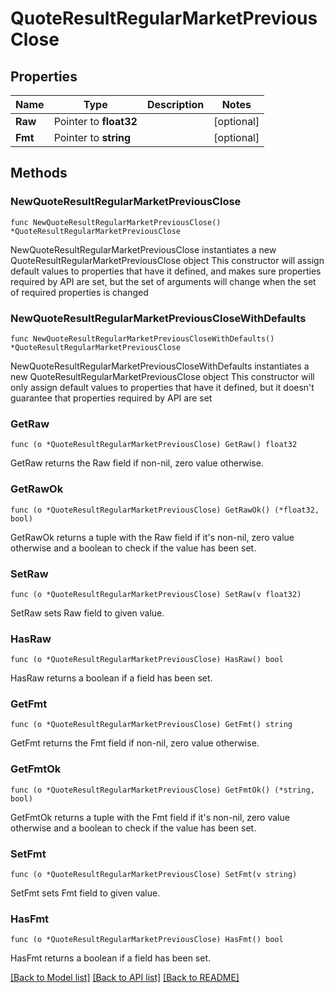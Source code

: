# QuoteResultRegularMarketPreviousClose

## Properties

Name | Type | Description | Notes
------------ | ------------- | ------------- | -------------
**Raw** | Pointer to **float32** |  | [optional] 
**Fmt** | Pointer to **string** |  | [optional] 

## Methods

### NewQuoteResultRegularMarketPreviousClose

`func NewQuoteResultRegularMarketPreviousClose() *QuoteResultRegularMarketPreviousClose`

NewQuoteResultRegularMarketPreviousClose instantiates a new QuoteResultRegularMarketPreviousClose object
This constructor will assign default values to properties that have it defined,
and makes sure properties required by API are set, but the set of arguments
will change when the set of required properties is changed

### NewQuoteResultRegularMarketPreviousCloseWithDefaults

`func NewQuoteResultRegularMarketPreviousCloseWithDefaults() *QuoteResultRegularMarketPreviousClose`

NewQuoteResultRegularMarketPreviousCloseWithDefaults instantiates a new QuoteResultRegularMarketPreviousClose object
This constructor will only assign default values to properties that have it defined,
but it doesn't guarantee that properties required by API are set

### GetRaw

`func (o *QuoteResultRegularMarketPreviousClose) GetRaw() float32`

GetRaw returns the Raw field if non-nil, zero value otherwise.

### GetRawOk

`func (o *QuoteResultRegularMarketPreviousClose) GetRawOk() (*float32, bool)`

GetRawOk returns a tuple with the Raw field if it's non-nil, zero value otherwise
and a boolean to check if the value has been set.

### SetRaw

`func (o *QuoteResultRegularMarketPreviousClose) SetRaw(v float32)`

SetRaw sets Raw field to given value.

### HasRaw

`func (o *QuoteResultRegularMarketPreviousClose) HasRaw() bool`

HasRaw returns a boolean if a field has been set.

### GetFmt

`func (o *QuoteResultRegularMarketPreviousClose) GetFmt() string`

GetFmt returns the Fmt field if non-nil, zero value otherwise.

### GetFmtOk

`func (o *QuoteResultRegularMarketPreviousClose) GetFmtOk() (*string, bool)`

GetFmtOk returns a tuple with the Fmt field if it's non-nil, zero value otherwise
and a boolean to check if the value has been set.

### SetFmt

`func (o *QuoteResultRegularMarketPreviousClose) SetFmt(v string)`

SetFmt sets Fmt field to given value.

### HasFmt

`func (o *QuoteResultRegularMarketPreviousClose) HasFmt() bool`

HasFmt returns a boolean if a field has been set.


[[Back to Model list]](../README.md#documentation-for-models) [[Back to API list]](../README.md#documentation-for-api-endpoints) [[Back to README]](../README.md)


